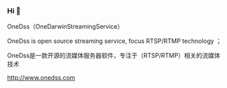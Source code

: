 ### Hi 👋

<!--
**onedss/onedss** is a ✨ _special_ ✨ repository because its `README.md` (this file) appears on your GitHub profile.

Here are some ideas to get you started:

- 🔭 I’m currently working on ...
- 🌱 I’m currently learning ...
- 👯 I’m looking to collaborate on ...
- 🤔 I’m looking for help with ...
- 💬 Ask me about ...
- 📫 How to reach me: ...
- 😄 Pronouns: ...
- ⚡ Fun fact: ...
-->
OneDss（OneDarwinStreamingService）

OneDss is open source streaming service, focus RTSP/RTMP technology ；

OneDss是一款开源的流媒体服务器软件，专注于（RTSP/RTMP）相关的流媒体技术

http://www.onedss.com
